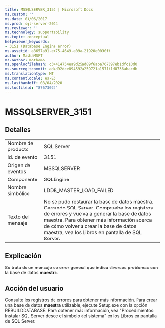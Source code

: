 ```yaml
---
title: MSSQLSERVER_3151 | Microsoft Docs
ms.custom: ''
ms.date: 03/06/2017
ms.prod: sql-server-2014
ms.reviewer: ''
ms.technology: supportability
ms.topic: conceptual
helpviewer_keywords:
- 3151 (Database Engine error)
ms.assetid: a8657a91-ec75-4649-a09a-21920e0030ff
author: MashaMSFT
ms.author: mathoma
ms.openlocfilehash: c34414754ea9d25ad89f6aba767197eb1dfc10d0
ms.sourcegitcommit: ad4d92dce894592a259721a1571b1d8736abacdb
ms.translationtype: MT
ms.contentlocale: es-ES
ms.lasthandoff: 08/04/2020
ms.locfileid: "87673023"
---
```

# <a name="mssqlserver_3151"></a>MSSQLSERVER_3151
    
## <a name="details"></a>Detalles  
  
|||  
|-|-|  
|Nombre de producto|SQL Server|  
|Id. de evento|3151|  
|Origen de eventos|MSSQLSERVER|  
|Componente|SQLEngine|  
|Nombre simbólico|LDDB_MASTER_LOAD_FAILED|  
|Texto del mensaje|No se pudo restaurar la base de datos maestra. Cerrando SQL Server. Compruebe los registros de errores y vuelva a generar la base de datos maestra. Para obtener más información acerca de cómo volver a crear la base de datos maestra, vea los Libros en pantalla de SQL Server.|  
  
## <a name="explanation"></a>Explicación  
 Se trata de un mensaje de error general que indica diversos problemas con la base de datos **maestra**.  
  
## <a name="user-action"></a>Acción del usuario  
 Consulte los registros de errores para obtener más información. Para crear una base de datos **maestra** utilizable, ejecute Setup.exe con la opción REBUILDDATABASE. Para obtener más información, vea "Procedimientos: Instalar SQL Server desde el símbolo del sistema" en los Libros en pantalla de SQL Server.  
  
  

